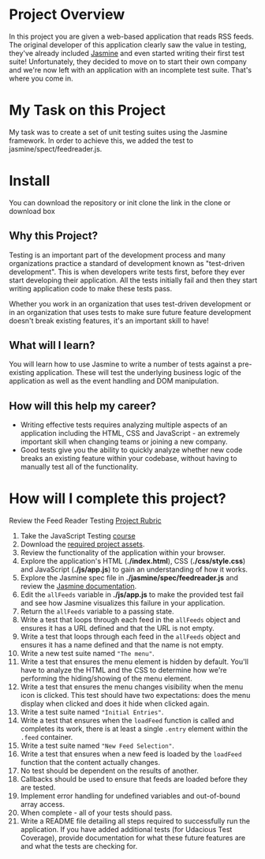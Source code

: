 # Project Overview

In this project you are given a web-based application that reads RSS feeds. The original developer of this application clearly saw the value in testing, they've already included [Jasmine](http://jasmine.github.io/) and even started writing their first test suite! Unfortunately, they decided to move on to start their own company and we're now left with an application with an incomplete test suite. That's where you come in.

# My Task on this Project

My task was to create a set of unit testing suites using the Jasmine framework. In order to achieve this, we added the test to jasmine/spect/feedreader.js.

# Install

You can download the repository or init clone the link in the clone or download box


## Why this Project?

Testing is an important part of the development process and many organizations practice a standard of development known as "test-driven development". This is when developers write tests first, before they ever start developing their application. All the tests initially fail and then they start writing application code to make these tests pass.

Whether you work in an organization that uses test-driven development or in an organization that uses tests to make sure future feature development doesn't break existing features, it's an important skill to have!


## What will I learn?

You will learn how to use Jasmine to write a number of tests against a pre-existing application. These will test the underlying business logic of the application as well as the event handling and DOM manipulation.


## How will this help my career?

* Writing effective tests requires analyzing multiple aspects of an application including the HTML, CSS and JavaScript - an extremely important skill when changing teams or joining a new company.
* Good tests give you the ability to quickly analyze whether new code breaks an existing feature within your codebase, without having to manually test all of the functionality.


# How will I complete this project?

Review the Feed Reader Testing [Project Rubric](https://review.udacity.com/#!/projects/3442558598/rubric)

1. Take the JavaScript Testing [course](https://www.udacity.com/course/ud549)
2. Download the [required project assets](http://github.com/udacity/frontend-nanodegree-feedreader).
3. Review the functionality of the application within your browser.
4. Explore the application's HTML (**./index.html**), CSS (**./css/style.css**) and JavaScript (**./js/app.js**) to gain an understanding of how it works.
5. Explore the Jasmine spec file in **./jasmine/spec/feedreader.js** and review the [Jasmine documentation](http://jasmine.github.io).
6. Edit the `allFeeds` variable in **./js/app.js** to make the provided test fail and see how Jasmine visualizes this failure in your application.
7. Return the `allFeeds` variable to a passing state.
8. Write a test that loops through each feed in the `allFeeds` object and ensures it has a URL defined and that the URL is not empty.
9. Write a test that loops through each feed in the `allFeeds` object and ensures it has a name defined and that the name is not empty.
10. Write a new test suite named `"The menu"`.
11. Write a test that ensures the menu element is hidden by default. You'll have to analyze the HTML and the CSS to determine how we're performing the hiding/showing of the menu element.
12. Write a test that ensures the menu changes visibility when the menu icon is clicked. This test should have two expectations: does the menu display when clicked and does it hide when clicked again.
13. Write a test suite named `"Initial Entries"`.
14. Write a test that ensures when the `loadFeed` function is called and completes its work, there is at least a single `.entry` element within the `.feed` container.
15. Write a test suite named `"New Feed Selection"`.
16. Write a test that ensures when a new feed is loaded by the `loadFeed` function that the content actually changes.
17. No test should be dependent on the results of another.
18. Callbacks should be used to ensure that feeds are loaded before they are tested.
19. Implement error handling for undefined variables and out-of-bound array access.
20. When complete - all of your tests should pass.
21. Write a README file detailing all steps required to successfully run the application. If you have added additional tests (for Udacious Test Coverage),  provide documentation for what these future features are and what the tests are checking for.
